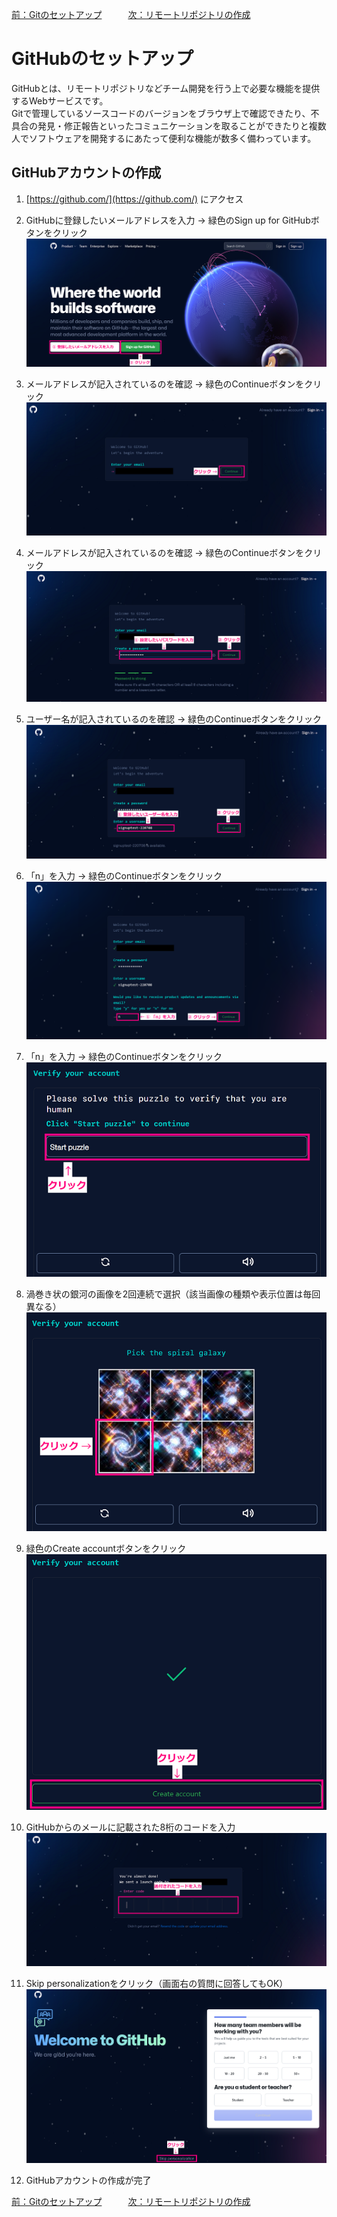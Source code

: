 [前：Gitのセットアップ](/GIT_SETUP.md)　　　[次：リモートリポジトリの作成](/REPOSITORY.md)

# GitHubのセットアップ

GitHubとは、リモートリポジトリなどチーム開発を行う上で必要な機能を提供するWebサービスです。  
Gitで管理しているソースコードのバージョンをブラウザ上で確認できたり、不具合の発見・修正報告といったコミュニケーションを取ることができたりと複数人でソフトウェアを開発するにあたって便利な機能が数多く備わっています。

## GitHubアカウントの作成

1. [https://github.com/](https://github.com/) にアクセス  

1. GitHubに登録したいメールアドレスを入力 → 緑色のSign up for GitHubボタンをクリック  
    ![GitHubトップページ](/image/github_signup_220208.png)

1. メールアドレスが記入されているのを確認 → 緑色のContinueボタンをクリック  
    ![登録情報入力ページ_メールアドレス](/image/welcome_to_github_email_220708.png)

1. メールアドレスが記入されているのを確認 → 緑色のContinueボタンをクリック  
    ![登録情報入力ページ_パスワード](/image/welcome_to_github_password_220708.png)

1. ユーザー名が記入されているのを確認 → 緑色のContinueボタンをクリック  
    ![登録情報入力ページ_ユーザー名](/image/welcome_to_github_username_220708.png)

1. 「n」を入力 → 緑色のContinueボタンをクリック  
    ![登録情報入力ページ_y_or_n](/image/welcome_to_github_n_220708.png)

1. 「n」を入力 → 緑色のContinueボタンをクリック  
    ![登録情報入力ページ_start_puzzle](/image/welcome_to_github_start_puzzle_220708.png)

1. 渦巻き状の銀河の画像を2回連続で選択（該当画像の種類や表示位置は毎回異なる）
    ![登録情報入力ページ_spiral_galaxy](/image/welcome_to_github_spiral_galaxy_220708.png)

1. 緑色のCreate accountボタンをクリック  
    ![登録情報入力ページ_create_account](/image/welcome_to_github_create_account_220708.png)

1. GitHubからのメールに記載された8桁のコードを入力  
    ![登録情報入力ページ_enter_code](/image/welcome_to_github_enter_code_220708.png)

1. Skip personalizationをクリック（画面右の質問に回答してもOK）  
    ![登録情報入力ページ_skip](/image/welcome_to_github_skip_220708.png)

1. GitHubアカウントの作成が完了

[前：Gitのセットアップ](/GIT_SETUP.md)　　　[次：リモートリポジトリの作成](/REPOSITORY.md)
